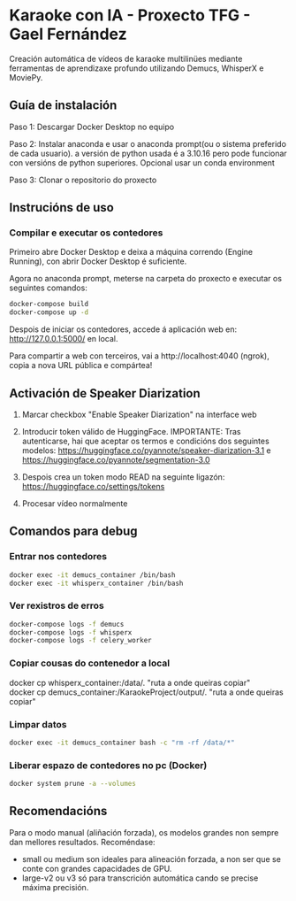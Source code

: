 # Karaoke con IA - Proxecto TFG - Gael Fernández

Creación automática de vídeos de karaoke multilinües mediante ferramentas de aprendizaxe profundo utilizando Demucs, WhisperX e MoviePy.


## Guía de instalación

Paso 1: Descargar Docker Desktop no equipo

Paso 2: Instalar anaconda e usar o anaconda prompt(ou o sistema preferido de cada usuario). a versión de python usada é a 3.10.16 pero pode funcionar con versións de python superiores. Opcional usar un conda environment

Paso 3: Clonar o repositorio do proxecto


## Instrucións de uso

### Compilar e executar os contedores

Primeiro abre Docker Desktop e deixa a máquina correndo (Engine Running), con abrir Docker Desktop é suficiente.

Agora no anaconda prompt, meterse na carpeta do proxecto e executar os seguintes comandos:

```bash
docker-compose build
docker-compose up -d
```

Despois de iniciar os contedores, accede á aplicación web en: http://127.0.0.1:5000/  en local.

Para compartir a web con terceiros, vai a http://localhost:4040    (ngrok),  copia a nova URL pública e compártea!

## Activación de Speaker Diarization
1. Marcar checkbox "Enable Speaker Diarization" na interface web

2. Introducir token válido de HuggingFace. IMPORTANTE: Tras autenticarse, hai que aceptar os termos e condicións dos seguintes modelos: https://huggingface.co/pyannote/speaker-diarization-3.1 e https://huggingface.co/pyannote/segmentation-3.0

3. Despois crea un token modo READ na seguinte ligazón: https://huggingface.co/settings/tokens

4. Procesar vídeo normalmente


## Comandos para debug

### Entrar nos contedores

```bash
docker exec -it demucs_container /bin/bash
docker exec -it whisperx_container /bin/bash
```

### Ver rexistros de erros

```bash
docker-compose logs -f demucs
docker-compose logs -f whisperx
docker-compose logs -f celery_worker
```

### Copiar cousas do contenedor a local
docker cp whisperx_container:/data/. "ruta a onde queiras copiar"    
docker cp demucs_container:/KaraokeProject/output/. "ruta a onde queiras copiar"
<!--  docker cp whisperx_container:/data/. "C:\Users\gaelb\Desktop\KaraokeProject\carpetaconsrt"  -->


### Limpar datos

```bash
docker exec -it demucs_container bash -c "rm -rf /data/*"
```

### Liberar espazo de contedores no pc (Docker)

```bash
docker system prune -a --volumes
```

## Recomendacións

Para o modo manual (aliñación forzada), os modelos grandes non sempre dan mellores resultados. Recoméndase:
  - small ou medium son ideales para alineación forzada, a non ser que se conte con grandes capacidades de GPU.
  - large-v2 ou v3 só para transcrición automática cando se precise máxima precisión.
